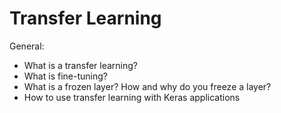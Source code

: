 # Transfer Learning


General:
* What is a transfer learning?
* What is fine-tuning?
* What is a frozen layer? How and why do you freeze a layer?
* How to use transfer learning with Keras applications